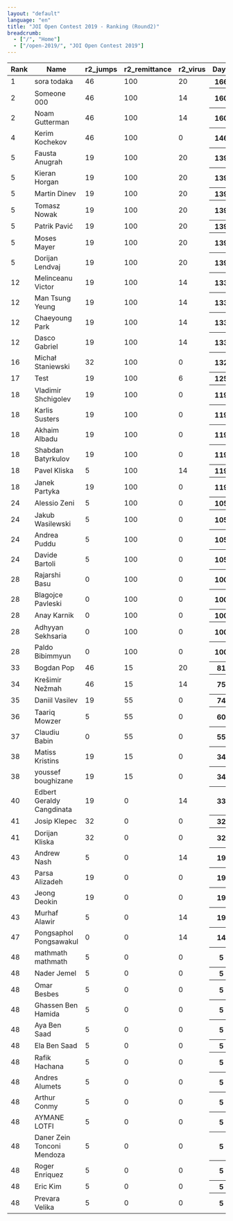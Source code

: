 ```yaml
---
layout: "default"
language: "en"
title: "JOI Open Contest 2019 - Ranking (Round2)"
breadcrumb:
  - ["/", "Home"]
  - ["/open-2019/", "JOI Open Contest 2019"]
---
```


<table class="table table-bordered table-striped">
<thead>
<tr><th>Rank</th><th>Name</th><th>r2_jumps</th><th>r2_remittance</th><th>r2_virus</th><th>Day1</th></tr>
</thead>
<tbody>
<tr><td>1</td><td>sora todaka</td><td>46</td><td>100</td><td>20</td><th>166</th></tr>
<tr><td>2</td><td>Someone 000</td><td>46</td><td>100</td><td>14</td><th>160</th></tr>
<tr><td>2</td><td>Noam Gutterman</td><td>46</td><td>100</td><td>14</td><th>160</th></tr>
<tr><td>4</td><td>Kerim Kochekov</td><td>46</td><td>100</td><td>0</td><th>146</th></tr>
<tr><td>5</td><td>Fausta Anugrah</td><td>19</td><td>100</td><td>20</td><th>139</th></tr>
<tr><td>5</td><td>Kieran Horgan</td><td>19</td><td>100</td><td>20</td><th>139</th></tr>
<tr><td>5</td><td>Martin Dinev</td><td>19</td><td>100</td><td>20</td><th>139</th></tr>
<tr><td>5</td><td>Tomasz Nowak</td><td>19</td><td>100</td><td>20</td><th>139</th></tr>
<tr><td>5</td><td>Patrik Pavić</td><td>19</td><td>100</td><td>20</td><th>139</th></tr>
<tr><td>5</td><td>Moses Mayer</td><td>19</td><td>100</td><td>20</td><th>139</th></tr>
<tr><td>5</td><td>Dorijan Lendvaj</td><td>19</td><td>100</td><td>20</td><th>139</th></tr>
<tr><td>12</td><td>Melinceanu Victor</td><td>19</td><td>100</td><td>14</td><th>133</th></tr>
<tr><td>12</td><td>Man Tsung Yeung</td><td>19</td><td>100</td><td>14</td><th>133</th></tr>
<tr><td>12</td><td>Chaeyoung Park</td><td>19</td><td>100</td><td>14</td><th>133</th></tr>
<tr><td>12</td><td>Dasco Gabriel</td><td>19</td><td>100</td><td>14</td><th>133</th></tr>
<tr><td>16</td><td>Michał Staniewski</td><td>32</td><td>100</td><td>0</td><th>132</th></tr>
<tr><td>17</td><td>Test </td><td>19</td><td>100</td><td>6</td><th>125</th></tr>
<tr><td>18</td><td>Vladimir Shchigolev</td><td>19</td><td>100</td><td>0</td><th>119</th></tr>
<tr><td>18</td><td>Karlis Susters</td><td>19</td><td>100</td><td>0</td><th>119</th></tr>
<tr><td>18</td><td>Akhaim Albadu</td><td>19</td><td>100</td><td>0</td><th>119</th></tr>
<tr><td>18</td><td>Shabdan Batyrkulov</td><td>19</td><td>100</td><td>0</td><th>119</th></tr>
<tr><td>18</td><td>Pavel Kliska</td><td>5</td><td>100</td><td>14</td><th>119</th></tr>
<tr><td>18</td><td>Janek Partyka</td><td>19</td><td>100</td><td>0</td><th>119</th></tr>
<tr><td>24</td><td>Alessio Zeni</td><td>5</td><td>100</td><td>0</td><th>105</th></tr>
<tr><td>24</td><td>Jakub Wasilewski</td><td>5</td><td>100</td><td>0</td><th>105</th></tr>
<tr><td>24</td><td>Andrea Puddu</td><td>5</td><td>100</td><td>0</td><th>105</th></tr>
<tr><td>24</td><td>Davide Bartoli</td><td>5</td><td>100</td><td>0</td><th>105</th></tr>
<tr><td>28</td><td>Rajarshi Basu</td><td>0</td><td>100</td><td>0</td><th>100</th></tr>
<tr><td>28</td><td>Blagojce Pavleski</td><td>0</td><td>100</td><td>0</td><th>100</th></tr>
<tr><td>28</td><td>Anay Karnik</td><td>0</td><td>100</td><td>0</td><th>100</th></tr>
<tr><td>28</td><td>Adhyyan Sekhsaria</td><td>0</td><td>100</td><td>0</td><th>100</th></tr>
<tr><td>28</td><td>Paldo Bibimmyun</td><td>0</td><td>100</td><td>0</td><th>100</th></tr>
<tr><td>33</td><td>Bogdan Pop</td><td>46</td><td>15</td><td>20</td><th>81</th></tr>
<tr><td>34</td><td>Krešimir Nežmah</td><td>46</td><td>15</td><td>14</td><th>75</th></tr>
<tr><td>35</td><td>Daniil Vasilev</td><td>19</td><td>55</td><td>0</td><th>74</th></tr>
<tr><td>36</td><td>Taariq Mowzer</td><td>5</td><td>55</td><td>0</td><th>60</th></tr>
<tr><td>37</td><td>Claudiu Babin</td><td>0</td><td>55</td><td>0</td><th>55</th></tr>
<tr><td>38</td><td>Matiss Kristins</td><td>19</td><td>15</td><td>0</td><th>34</th></tr>
<tr><td>38</td><td>youssef boughizane</td><td>19</td><td>15</td><td>0</td><th>34</th></tr>
<tr><td>40</td><td>Edbert Geraldy Cangdinata</td><td>19</td><td>0</td><td>14</td><th>33</th></tr>
<tr><td>41</td><td>Josip Klepec</td><td>32</td><td>0</td><td>0</td><th>32</th></tr>
<tr><td>41</td><td>Dorijan Kliska</td><td>32</td><td>0</td><td>0</td><th>32</th></tr>
<tr><td>43</td><td>Andrew Nash</td><td>5</td><td>0</td><td>14</td><th>19</th></tr>
<tr><td>43</td><td>Parsa Alizadeh</td><td>19</td><td>0</td><td>0</td><th>19</th></tr>
<tr><td>43</td><td>Jeong Deokin</td><td>19</td><td>0</td><td>0</td><th>19</th></tr>
<tr><td>43</td><td>Murhaf Alawir</td><td>5</td><td>0</td><td>14</td><th>19</th></tr>
<tr><td>47</td><td>Pongsaphol Pongsawakul</td><td>0</td><td>0</td><td>14</td><th>14</th></tr>
<tr><td>48</td><td>mathmath mathmath</td><td>5</td><td>0</td><td>0</td><th>5</th></tr>
<tr><td>48</td><td>Nader Jemel</td><td>5</td><td>0</td><td>0</td><th>5</th></tr>
<tr><td>48</td><td>Omar Besbes</td><td>5</td><td>0</td><td>0</td><th>5</th></tr>
<tr><td>48</td><td>Ghassen Ben Hamida</td><td>5</td><td>0</td><td>0</td><th>5</th></tr>
<tr><td>48</td><td>Aya Ben Saad</td><td>5</td><td>0</td><td>0</td><th>5</th></tr>
<tr><td>48</td><td>Ela Ben Saad</td><td>5</td><td>0</td><td>0</td><th>5</th></tr>
<tr><td>48</td><td>Rafik Hachana</td><td>5</td><td>0</td><td>0</td><th>5</th></tr>
<tr><td>48</td><td>Andres Alumets</td><td>5</td><td>0</td><td>0</td><th>5</th></tr>
<tr><td>48</td><td>Arthur Conmy</td><td>5</td><td>0</td><td>0</td><th>5</th></tr>
<tr><td>48</td><td>AYMANE LOTFI</td><td>5</td><td>0</td><td>0</td><th>5</th></tr>
<tr><td>48</td><td>Daner Zein Tonconi Mendoza</td><td>5</td><td>0</td><td>0</td><th>5</th></tr>
<tr><td>48</td><td>Roger Enriquez</td><td>5</td><td>0</td><td>0</td><th>5</th></tr>
<tr><td>48</td><td>Eric Kim</td><td>5</td><td>0</td><td>0</td><th>5</th></tr>
<tr><td>48</td><td>Prevara Velika</td><td>5</td><td>0</td><td>0</td><th>5</th></tr>
</tbody>
</table>
